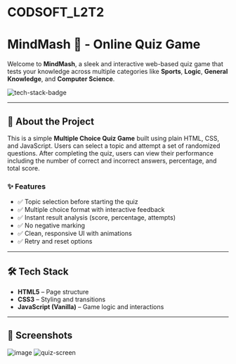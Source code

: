 # CODSOFT_L2T2
# MindMash 🎯 - Online Quiz Game

Welcome to **MindMash**, a sleek and interactive web-based quiz game that tests your knowledge across multiple categories like **Sports**, **Logic**, **General Knowledge**, and **Computer Science**.

<img src="https://img.shields.io/badge/HTML-CSS-blue?style=flat-square" alt="tech-stack-badge">  

---

## 📌 About the Project

This is a simple **Multiple Choice Quiz Game** built using plain HTML, CSS, and JavaScript. Users can select a topic and attempt a set of randomized questions. After completing the quiz, users can view their performance including the number of correct and incorrect answers, percentage, and total score.

### ✨ Features

- ✅ Topic selection before starting the quiz
- ✅ Multiple choice format with interactive feedback
- ✅ Instant result analysis (score, percentage, attempts)
- ✅ No negative marking
- ✅ Clean, responsive UI with animations
- ✅ Retry and reset options

---

## 🛠️ Tech Stack

- **HTML5** – Page structure
- **CSS3** – Styling and transitions
- **JavaScript (Vanilla)** – Game logic and interactions

---

## 📸 Screenshots
![image](https://github.com/user-attachments/assets/2d204dd3-3332-4152-b44c-2bcce97e3842)
![quiz-screen](https://github.com/user-attachments/assets/a734e520-da0f-4cb8-a734-5e478331acea)

